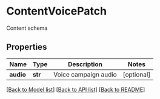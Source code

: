 # ContentVoicePatch

Content schema
## Properties
Name | Type | Description | Notes
------------ | ------------- | ------------- | -------------
**audio** | **str** | Voice campaign audio | [optional] 

[[Back to Model list]](../README.md#documentation-for-models) [[Back to API list]](../README.md#documentation-for-api-endpoints) [[Back to README]](../README.md)


